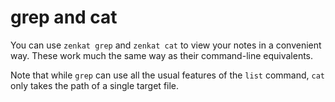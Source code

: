# grep and cat

You can use `zenkat grep` and `zenkat cat` to view your notes in a convenient way. These work much the same way as their command-line equivalents.

Note that while `grep` can use all the usual features of the `list` command, `cat` only takes the path of a single target file.